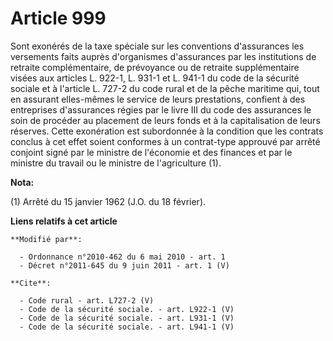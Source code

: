 # Article 999

Sont exonérés de la taxe spéciale sur les conventions d'assurances les versements faits auprès d'organismes d'assurances par
les institutions de retraite complémentaire, de prévoyance ou de retraite supplémentaire visées aux articles L. 922-1, L.
931-1 et L. 941-1 du code de la sécurité sociale et à l'article L. 727-2 du code rural et de la pêche maritime qui, tout en
assurant elles-mêmes le service de leurs prestations, confient à des entreprises d'assurances régies par le livre III du code
des assurances le soin de procéder au placement de leurs fonds et à la capitalisation de leurs réserves. Cette exonération
est subordonnée à la condition que les contrats conclus à cet effet soient conformes à un contrat-type approuvé par arrêté
conjoint signé par le ministre de l'économie et des finances et par le ministre du travail ou le ministre de l'agriculture
(1).

**Nota:**

(1) Arrêté du 15 janvier 1962 (J.O. du 18 février).

**Liens relatifs à cet article**

	**Modifié par**:

	  - Ordonnance n°2010-462 du 6 mai 2010 - art. 1
	  - Décret n°2011-645 du 9 juin 2011 - art. 1 (V)

	**Cite**:

	  - Code rural - art. L727-2 (V)
	  - Code de la sécurité sociale. - art. L922-1 (V)
	  - Code de la sécurité sociale. - art. L931-1 (V)
	  - Code de la sécurité sociale. - art. L941-1 (V)
